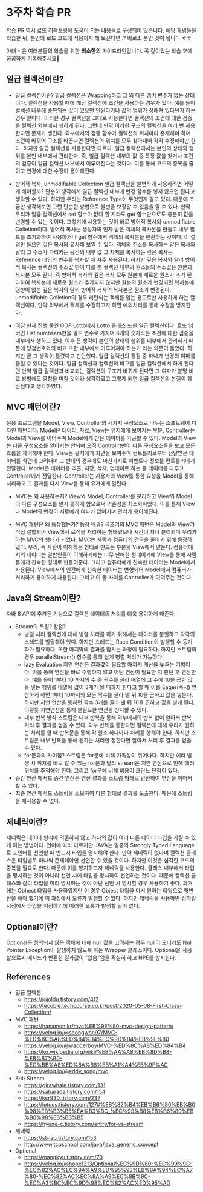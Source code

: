# 3주차 학습 PR
학습 PR 역시 로또 리팩토링에 도움이 되는 내용들로 구성되어 있습니다.
해당 개념들을 학습한 뒤, 본인의 로또 코드에 적용까지 해 보신다면..? 비로소 본인 것이 됩니다 ㅎㅎ

아래 `*` 은 여러분들의 학습을 위한 **최소한의** 가이드라인입니다.
꼭 깊이있는 학습 후에 꼼꼼하게 기록해주세요💯

## 일급 컬렉션이란?

* 일급 컬렉션이란?
  일급 컬렉션은 Wrapping하고 그 외 다른 멤버 변수가 없는 상태이다. 컬렉션을 사용할 때에 해당 컬렉션에 조건을 사용하는 경우가
  있다. 예를 들어 컬렉션 내부에 중복되는 값이 있으면 안된다거나 값의 범위가 정해져 있다던가 하는 경우 말이다. 이러한 경우
  컬렉션을 그대로 사용한다면 컬렉션의 조건에 대한 검증을 컬렉션 외부에서 행하게 된다. 그런데 만약 이러한 구조의 컬렉션을 여러 번
  사용한다면 문제가 생긴다. 외부에서의 검증 함수가 컬렉션의 위치마다 존재해야 하며 조건이 바뀌어 구조를 바꾼다면 컬렉션의 위치를
  모두 찾아내어 각각 수정해야만 한다.
  하지만 일급 컬렉션을 사용한다면 다르다. 일급 컬렉션에서는 본인의 상태와 행위를 본인 내부에서 관리한다. 즉, 일급 컬렉션 내부의
  값 중 특정 값을 찾거나 조건의 검증이 일급 컬렉션 내부에서 이루어진다는 것이다. 이를 통해 코드의 중복을 줄이고 변경에 대한 수정이
  용이해진다.
  
* 방어적 복사, unmodifiable Collection
  일급 컬렉션을 불변하게 사용하려면 어떻게 해야할까? 단순히 생각해서 일급 컬렉션 내부에 변경 함수를 넣지 않으면 된다고 생각할 수 있다.
  하지만 우리는 Reference Type이 무엇인지 알고 있다. 때문에 조금만 생각해보면 그런 단순한 방법으로 불변을 보장할 수 없음을 알 수 있다.
  만약 우리가 일급 컬렉션에서 set 함수가 없다 할 지라도 get 함수만으로도 충분히 값을 변경할 수 있는 것이다. 그렇기에 사용하는 것이 바로
  방어적 복사와 unmodifiable Colletion이다.
  방어적 복사는 생성자의 인자 받은 객체의 복사본을 만들고 내부 필드를 초기화하여 사용하거나 get 함수에서 객체의 복사본을 반환하는 것이다.
  이 설명만 들으면 깊은 복사와 유사해 보일 수 있다. 객체의 주소를 복사하는 얕은 복사와 달리 그 주소가 가리키는 공간의 내부 값 그 자체를
  복사하는 깊은 복사는 Reference 타입의 변수를 복사할 때 자주 사용된다. 하지만 깊은 복사와 달리 방어적 복사는 컬렉션의 주소값 만이 다를
  뿐 컬렉션 내부의 원소들의 주소값은 원본과 복사본 모두 같다. 즉 방어적 복사와 깊은 복사 모두 원본에 새로운 원소가 추가 된다하여 복사본에
  새로운 원소가 추가되지 않지만 원본의 원소가 변경되면 복사본에 영향이 없는 깊은 복사와 달리 방어적 복사의 복사본은 원소가 변경된다.
  unmodifiable Colletion의 경우 리턴되는 객체를 읽는 용도로만 사용하게 하는 컬렉션이다. 만약 외부에서 객체를 수정하고자 하면 예외처리를
  통해 수정을 방지한다.
  
* 여담
  현재 진행 중인 OOP Lotto에서 Lotto 클래스 또한 일급 컬렉션이다. 로또 넘버인 List<integer> numbsers만을 필드 변수로 가지며 6개의
  숫자라는 조건에 대한 검증을 내부에서 행하고 있다. 이후 든 생각이 본인의 상태와 행위를 내부에서 관리하기 때문에 당첨번호와의 비교
  또한 내부에서 이루어져야 하는가 라는 의문이 들었다. 하지만 곧 그 생각이 틀렸다고 판단했다. 일급 컬렉션의 장점 중 하나가 변경의
  여파를 줄일 수 있다는 것이다. 일급 컬렉션과 컬렉션의 비교를 일급 컬렉션에서 하게 된다면 만약 일급 컬렉션과 비교되는 컬렉션의 구조가
  바뀌게 된다면 그 여파가 분명 비교 방법에도 영향을 미칠 것이라 생각하였고 그렇게 되면 일급 컬렉션의 본질이 훼손된다고 생각하였다.

## MVC 패턴이란?
<!-- 스프링 MVC 제외하고, 일반적인 MVC에 대해 학습해주세요! -->
응용 프로그램을 Model, View, Controller의 세가지 구성요소로 나누는 소프트웨어 디자인 패턴이다.
Model은 데이터, 자료, View는 유저에게 보여지는 부분, Controller는 Model과 View를 이어주며 Model에게 받은 데이터를 가공할 수 있다.
Model과 View는 다른 구성요소를 알아서는 안되며 오직 Controllrt만이 다른 구성요소들을 보고 모든 흐름을 제어해야 한다.
View는 유저에게 화면을 보여주며 컨트롤러로부터 전달받은 데이터를 화면에 그려내며 그 반대의 경우에도 마찬가지로 이벤트나 정보를 
컨트롤러에게 전달한다.
Model은 데이터를 추출, 저장, 삭제, 업데이트 하는 등 데이터를 다루고 Controller에게 전달한다.
Controller는 사용자의 View를 통한 요청을 Model을 통해 처리하고 그 결과를 다시 View를 통해 유저에게 알린다.

* MVC는 왜 사용하는지?
View와 Model, Controller를 분리하고 View와 Model이 다른 구성요소를 알지 못하게 함으로써 의존성을 최소화하였다. 이를 통해 View나 Model의
변경이 서로에게 여파가 없어지며 관리가 용이해진다.

* MVC 패턴은 왜 등장했는가? 등장 배경?
극초기의 MVC 패턴은 Model과 View가 직접 결합되어 View에서 로직을 처리하는 형태였으나 시간이 지나 분리되며 우리가 아는 MVC의 형태가 되었다.
MVC는 사람과 컴퓨터의 간극을 줄이기 위해 등장하였다. 우리, 즉 사람이 이해하는 형태로 만드는 부분을 View에서 맡는다. 컴퓨터에서의 데이터는
일반인들이 이해하기에는 너무 난해한 형태이기에 View를 통해 사람들에게 친숙한 형태로 만들어준다. 그리고 컴퓨터에게 친숙한 데이터는 Model에서
사용된다. View에서의 인간에게 친숙한 데이터는 변형되어 Model에서 컴퓨터가 처리하기 용이하게 사용된다. 그리고 이 둘 사이를 Controller가
이어주는 것이다.

## Java의 Stream이란?
자바 8 API에 추가된 기능으로 컬렉션 데이터의 처리를 더욱 용이하게 해준다. 
* Stream의 특징? 장점?
  * 병렬 처리
    컬렉션에 대해 병렬 처리를 하기 위해서는 데이터를 분할하고 각각의 스레드를 할당해야 했다. 하지만 스레드는 Race Condition이 발생할 수
    동기화가 필요하다. 또한 마지막에 결과를 합치는 과정이 필요하다. 하지만 스트림의 경우 parallelStream() 함수를 통해 쉽게 병렬 처리가
    가능하다
  * lazy Evaluation
    지연 연산은 결과값이 필요할 때까지 계산을 늦추는 기법이다. 이를 통해 연산을 바로 수행하지 않고 어떤 연산이 필요한 지 판단 후 연산한다.
    예를 들어 1부터 10 까지의 수 중 짝수를 골라 배열에 그 수에 10을 곱한 값을 넣는 행위를 배열에 값이 3개가 될 때까지 한다고 할 때 이를 Eager(즉시)
    연산하게 하면 1부터 10까지의 모든 짝수를 골라 낸 뒤 10을 곱하고 값을 넣는다. 하지만 지연 연산을 통하면 짝수 3개를 골라 낸 뒤 10을 곱하고 값을
    넣게 된다. 이렇듯 지연연산을 통해 불필요한 연산을 방지할 수 있다. 
  * 내부 반복 방식
    스트림은 내부 반복을 통해 외부에서의 반복 없이 알아서 반복 처리 후 결과를 얻을 수 있다. 외부 반복을 통한다면 컬렉션에 대해 우리가 원하는
    처리를 할 때 반복문을 통해 각 원소 하나마다 처리를 행해야 한다. 하지만 스트림은 내부 반복을 통해 원하는 처리만 정한다면 알아서 처리 후
    결과를 얻을 수 있다.
  * for문과의 차이점?
    스트림은 for문에 비해 가독성이 뛰어나다. 하지만 에러 발생 시 위치를 바로 알 수 있는 for문과 달리 stream은 지연 연산으로 인해 에러 위치를
    추적해야 한다. 그리고 for문에 비해 비용이 크단느 단점이 있다.
* 중간 연산 메서드
중간 연산은 연산 결과를 스트림 형태로 반환하여 연산을 이어서 할 수 있다.
* 최종 연산 메서드
스트림을 소모하여 다른 형태로 결과를 도출한다. 때문에 스트림을 재사용할 수 없다.
## 제네릭이란?
제네릭은 데이터 형식에 의존하지 않고 하나의 값이 여러 다른 데이터 타입을 가질 수 있게 하는 방법이다. 언어에 따라 다르지만 JAVA는 일종의
Strongly Typed Language로 포인터를 선언할 때 반드시 타입을 명시해야 한다. 만약 제네릭이 없다며 컬렉션 클래스은 타입별로 하나씩 존재해야만
선언할 수 있을 것이다. 하지만 이것은 심각한 코드의 중복을 필요로 한다. 때문에 이를 방지하고자 제네릭을 사용한다. 클래스 내부에서 타입을 
명시하는 것이 아니라 선언 시에 타입을 명시하여 선언하는 것이다. 때문에 컬렉션 클래스와 같이 타입을 미리 명시하는 것이 아닌 선언 시 명시할
경우 사용하기 좋다.
과거에는 Obhect 타입을 사용하였지만 이 경우 Object 타입을 다시 원하는 타입으로 형변환을 해야 했기에 이 과정에서 오류가 발생할 수 있다.
하지만 제네릭을 사용하면 컴파일 시점에서 타입을 지정하기에 이러한 오류가 발생할 일이 없다.

## Optional이란?
Optional은 정의되지 않은 객체에 대해 null 값을 고려하는 경우 null이 오더라도 Null Pointer Exception이 발생하지 않도록 하는 Wrapper 클래스이다.
Optional을 사용할으로써 메서드가 반환한 결과값이 "없음"임을 확실히 하고 NPE를 방지한다. 

## References
<!--학습하시면서 도움이 되었던 참고자료 링크를 기록해주세요!-->
* 일급 컬렉션
  * https://jojoldu.tistory.com/412
  * https://tecoble.techcourse.co.kr/post/2020-05-08-First-Class-Collection/
* MVC 패턴
  * https://hanamon.kr/mvc%EB%9E%80-mvc-design-pattern/
  * https://velog.io/@seongwon97/MVC-%ED%8C%A8%ED%84%B4%EC%9D%B4%EB%9E%80
  * https://velog.io/@waoderboy/MVC-%ED%8C%A8%ED%84%B4
  * https://ko.wikipedia.org/wiki/%EB%AA%A8%EB%8D%B8-%EB%B7%B0-%EC%BB%A8%ED%8A%B8%EB%A1%A4%EB%9F%AC
  * https://velog.io/@eddy_song/mvc
* 자바 Stream
  * https://girawhale.tistory.com/131
  * https://sabarada.tistory.com/154
  * https://ksr930.tistory.com/237
  * https://lotuus.tistory.com/127#%EB%82%B4%EB%B6%80%EB%B0%98%EB%B3%B5%EA%B3%BC_%EC%99%B8%EB%B6%80%EB%B0%98%EB%B3%B5
  * https://hyune-c.tistory.com/entry/for-vs-stream
* 제네릭
  * https://st-lab.tistory.com/153
  * http://www.tcpschool.com/java/java_generic_concept
* Optional
  * https://mangkyu.tistory.com/70
  * https://velog.io/@hope1213/Optional%EC%9D%80-%EC%99%9C-%EC%82%AC%EC%9A%A9%ED%95%98%EB%8A%94%EC%A7%80-%EC%82%AC%EC%9A%A9%EC%8B%9C-%EC%A3%BC%EC%9D%98%EC%82%AC%ED%95%AD
